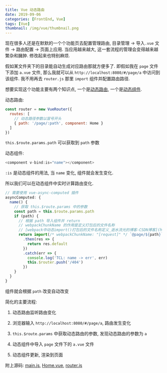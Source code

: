 ```yaml
---
title: Vue 动态路由
date: 2019-09-06
categories: [FrontEnd, Vue]
tags: [Vue]
thumbnail: /img/vue/thumbnail.png
---
```


现在很多人还是在默默的一个个功能页去配置管理路由, 目录管理 -> 导入`.vue` 文件 -> 路由配置 -> 页面上应用. 当应用越来越大, 这一套流程的管理会变得越来越繁杂和臃肿. 修改起来也特别麻烦.

<!-- more -->

假如某文件夹下的目录能自动生成对应路由那就方便多了. 即假如我在 `page` 文件下添加 `a.vue` 文件, 那么我就可以从 `http://localhost:8080/#/page/a` 中访问到该组件. 我不用再去 `router.js` 那里 `import` 组件并配置路由路径.

想要实现这个功能主要有两个知识点, 一个是[动态路由](https://router.vuejs.org/zh/guide/essentials/dynamic-matching.html#%E5%8A%A8%E6%80%81%E8%B7%AF%E7%94%B1%E5%8C%B9%E9%85%8D), 一个是[动态组件](https://cn.vuejs.org/v2/guide/components.html#%E5%8A%A8%E6%80%81%E7%BB%84%E4%BB%B6).

动态路由:

```js
const router = new VueRouter({
  routes: [
    // 动态路径参数以冒号开头
    { path: '/page/:path', component: Home }
  ]
})

```

`this.$route.params.path` 可以获取到 `path` 参数

动态组件:

```js
<component v-bind:is="name"></component>
```

`:is` 是动态组件的用法, 当 `name` 变化, 组件就会发生变化.

所以我们可以在动态组件中实时计算路由变化.

```js
// 需要使用 vue-async-computed 插件
asyncComputed: {
  name() {
    // 获取 this.$route.params 中的参数
    const path = this.$route.params.path
    if (path) {
      // 根据 path 导入组件并 return
      // webpackChunkName 的作用是定义打包后的文件名称
      // [webpack中动态import()打包后的文件名称定义_逝水流光的博客-CSDN博客](https://blog.csdn.net/javao_0/article/details/85162458)
      return import(/* webpackChunkName: "[request]" */ `@page/${path}`)
        .then(res => {
          return res.default
        })
        .catch(err => {
          console.log('TCL: name -> err', err)
          this.$router.push('/404')
        })
    }
  }
}
```

组件就会根据 `path` 改变自动改变

简化的主要流程:

1. 动态路由监听路由变化

2. 浏览器输入 `http://localhost:8080/#/page/a`, 路由发生变化

3. `this.$route.params` 中获取动态路由的参数, 发现动态路由的参数为 `a`

4. 动态组件中导入 `page` 文件下的 `a.vue` 文件

5. 动态组件更新, 渲染到页面

附上源码: [main.js](https://github.com/HenryTSZ/vue-element-extend/blob/master/src/main.js), [Home.vue](https://github.com/HenryTSZ/vue-element-extend/blob/master/src/views/Home.vue), [router.js](https://github.com/HenryTSZ/vue-element-extend/blob/master/src/router/index.js)
